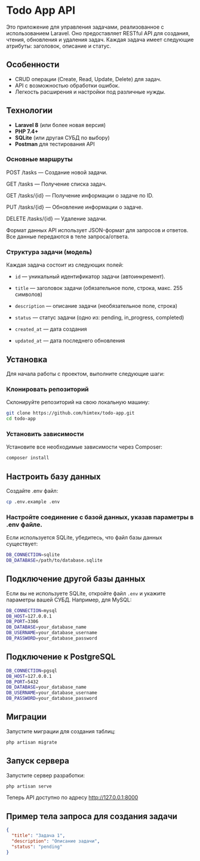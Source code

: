 # Todo App API

Это приложение для управления задачами, реализованное с использованием Laravel. Оно предоставляет RESTful API для
создания, чтения, обновления и удаления задач. Каждая задача имеет следующие атрибуты: заголовок, описание и статус.

## Особенности

- CRUD операции (Create, Read, Update, Delete) для задач.
- API с возможностью обработки ошибок.
- Легкость расширения и настройки под различные нужды.

## Технологии

- **Laravel 8** (или более новая версия)
- **PHP 7.4+**
- **SQLite** (или другая СУБД по выбору)
- **Postman** для тестирования API

### Основные маршруты

POST /tasks — Создание новой задачи.

GET /tasks — Получение списка задач.

GET /tasks/{id} — Получение информации о задаче по ID.

PUT /tasks/{id} — Обновление информации о задаче.

DELETE /tasks/{id} — Удаление задачи.

Формат данных
API использует JSON-формат для запросов и ответов. Все данные передаются в теле запроса/ответа.

### Структура задачи (модель)

Каждая задача состоит из следующих полей:

- `id` — уникальный идентификатор задачи (автоинкремент).

- `title` — заголовок задачи (обязательное поле, строка, макс. 255 символов)

- `description` — описание задачи (необязательное поле, строка)

- `status` — статус задачи (одно из: pending, in_progress, completed)

- `created_at` — дата создания

- `updated_at` — дата последнего обновления

## Установка

Для начала работы с проектом, выполните следующие шаги:

### Клонировать репозиторий

Склонируйте репозиторий на свою локальную машину:

```bash
git clone https://github.com/himtex/todo-app.git
cd todo-app
```

### Установить зависимости

Установите все необходимые зависимости через Composer:

```bash
composer install
```

## Настроить базу данных

Создайте .env файл:

```bash
cp .env.example .env
```

### Настройте соединение с базой данных, указав параметры в .env файле.

Если используется SQLite, убедитесь, что файл базы
данных существует:

```bash
DB_CONNECTION=sqlite
DB_DATABASE=/path/to/database.sqlite
```

## Подключение другой базы данных

Если вы не используете SQLite, откройте файл `.env` и укажите параметры вашей СУБД. Например, для MySQL:

``` bash 
DB_CONNECTION=mysql
DB_HOST=127.0.0.1
DB_PORT=3306
DB_DATABASE=your_database_name
DB_USERNAME=your_database_username
DB_PASSWORD=your_database_password
```

##  Подключение к PostgreSQL

``` bash 
DB_CONNECTION=pgsql
DB_HOST=127.0.0.1
DB_PORT=5432
DB_DATABASE=your_database_name
DB_USERNAME=your_database_username
DB_PASSWORD=your_database_password
```

## Миграции

Запустите миграции для создания таблиц:

```bash
php artisan migrate
```

## Запуск сервера

Запустите сервер разработки:

```bash
php artisan serve
```

Теперь API доступно по адресу http://127.0.0.1:8000

## Пример тела запроса для создания задачи

```json
{
  "title": "Задача 1",
  "description": "Описание задачи",
  "status": "pending"
}


